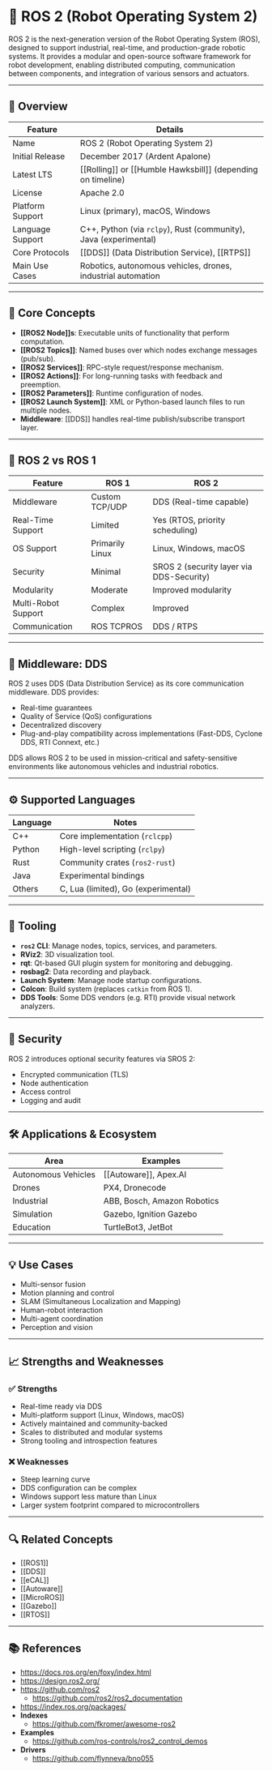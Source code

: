 # 🤖 ROS 2 (Robot Operating System 2)

ROS 2 is the next-generation version of the Robot Operating System (ROS), designed to support industrial, real-time, and production-grade robotic systems. It provides a modular and open-source software framework for robot development, enabling distributed computing, communication between components, and integration of various sensors and actuators.

---

## 🧭 Overview

| Feature | Details |
|--------|---------|
| Name | ROS 2 (Robot Operating System 2) |
| Initial Release | December 2017 (Ardent Apalone) |
| Latest LTS | [[Rolling]] or [[Humble Hawksbill]] (depending on timeline) |
| License | Apache 2.0 |
| Platform Support | Linux (primary), macOS, Windows |
| Language Support | C++, Python (via `rclpy`), Rust (community), Java (experimental) |
| Core Protocols | [[DDS]] (Data Distribution Service), [[RTPS]] |
| Main Use Cases | Robotics, autonomous vehicles, drones, industrial automation |

---

## 🧱 Core Concepts

- **[[ROS2 Node]]s**: Executable units of functionality that perform computation.
- **[[ROS2 Topics]]**: Named buses over which nodes exchange messages (pub/sub).
- **[[ROS2 Services]]**: RPC-style request/response mechanism.
- **[[ROS2 Actions]]**: For long-running tasks with feedback and preemption.
- **[[ROS2 Parameters]]**: Runtime configuration of nodes.
- **[[ROS2 Launch System]]**: XML or Python-based launch files to run multiple nodes.
- **Middleware**: [[DDS]] handles real-time publish/subscribe transport layer.

---

## 🔁 ROS 2 vs ROS 1

| Feature | ROS 1 | ROS 2 |
|--------|--------|-------|
| Middleware | Custom TCP/UDP | DDS (Real-time capable) |
| Real-Time Support | Limited | Yes (RTOS, priority scheduling) |
| OS Support | Primarily Linux | Linux, Windows, macOS |
| Security | Minimal | SROS 2 (security layer via DDS-Security) |
| Modularity | Moderate | Improved modularity |
| Multi-Robot Support | Complex | Improved |
| Communication | ROS TCPROS | DDS / RTPS |

---

## 🧬 Middleware: DDS

ROS 2 uses DDS (Data Distribution Service) as its core communication middleware. DDS provides:

- Real-time guarantees
- Quality of Service (QoS) configurations
- Decentralized discovery
- Plug-and-play compatibility across implementations (Fast-DDS, Cyclone DDS, RTI Connext, etc.)

DDS allows ROS 2 to be used in mission-critical and safety-sensitive environments like autonomous vehicles and industrial robotics.

---

## ⚙️ Supported Languages

| Language | Notes |
|---------|-------|
| C++ | Core implementation (`rclcpp`) |
| Python | High-level scripting (`rclpy`) |
| Rust | Community crates (`ros2-rust`) |
| Java | Experimental bindings |
| Others | C, Lua (limited), Go (experimental) |

---

## 🔌 Tooling

- **`ros2` CLI**: Manage nodes, topics, services, and parameters.
- **RViz2**: 3D visualization tool.
- **rqt**: Qt-based GUI plugin system for monitoring and debugging.
- **rosbag2**: Data recording and playback.
- **Launch System**: Manage node startup configurations.
- **Colcon**: Build system (replaces `catkin` from ROS 1).
- **DDS Tools**: Some DDS vendors (e.g. RTI) provide visual network analyzers.

---

## 🔐 Security

ROS 2 introduces optional security features via SROS 2:

- Encrypted communication (TLS)
- Node authentication
- Access control
- Logging and audit

---

## 🛠️ Applications & Ecosystem

| Area | Examples |
|------|----------|
| Autonomous Vehicles | [[Autoware]], Apex.AI |
| Drones | PX4, Dronecode |
| Industrial | ABB, Bosch, Amazon Robotics |
| Simulation | Gazebo, Ignition Gazebo |
| Education | TurtleBot3, JetBot |

---

## 💡 Use Cases

- Multi-sensor fusion
- Motion planning and control
- SLAM (Simultaneous Localization and Mapping)
- Human-robot interaction
- Multi-agent coordination
- Perception and vision

---

## 📈 Strengths and Weaknesses

### ✅ Strengths

- Real-time ready via DDS
- Multi-platform support (Linux, Windows, macOS)
- Actively maintained and community-backed
- Scales to distributed and modular systems
- Strong tooling and introspection features

### ❌ Weaknesses

- Steep learning curve
- DDS configuration can be complex
- Windows support less mature than Linux
- Larger system footprint compared to microcontrollers

---

## 🔍 Related Concepts

- [[ROS1]]
- [[DDS]]
- [[eCAL]]
- [[Autoware]]
- [[MicroROS]]
- [[Gazebo]]
- [[RTOS]]

---

## 📚 References

- https://docs.ros.org/en/foxy/index.html
- https://design.ros2.org/
- https://github.com/ros2
  - https://github.com/ros2/ros2_documentation
- https://index.ros.org/packages/
- **Indexes**
  - https://github.com/fkromer/awesome-ros2
- **Examples**
  - https://github.com/ros-controls/ros2_control_demos
- **Drivers**
  - https://github.com/flynneva/bno055
